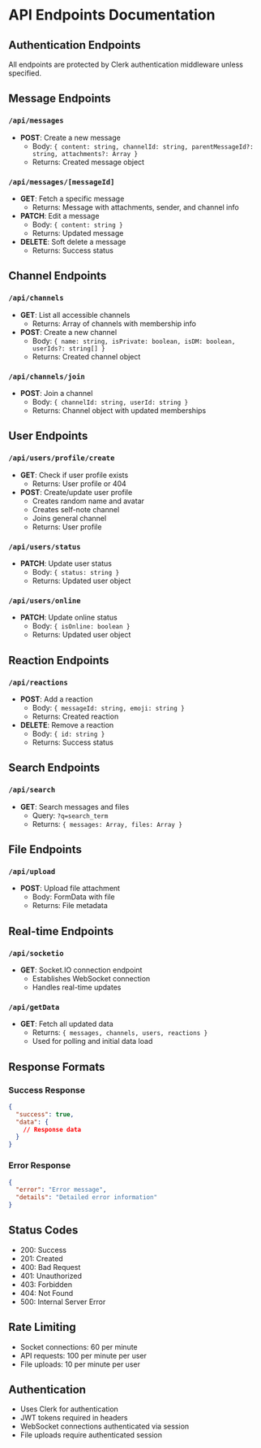 # API Endpoints Documentation

## Authentication Endpoints

All endpoints are protected by Clerk authentication middleware unless specified.

## Message Endpoints

### `/api/messages`
- **POST**: Create a new message
  - Body: `{ content: string, channelId: string, parentMessageId?: string, attachments?: Array }`
  - Returns: Created message object

### `/api/messages/[messageId]`
- **GET**: Fetch a specific message
  - Returns: Message with attachments, sender, and channel info
- **PATCH**: Edit a message
  - Body: `{ content: string }`
  - Returns: Updated message
- **DELETE**: Soft delete a message
  - Returns: Success status

## Channel Endpoints

### `/api/channels`
- **GET**: List all accessible channels
  - Returns: Array of channels with membership info
- **POST**: Create a new channel
  - Body: `{ name: string, isPrivate: boolean, isDM: boolean, userIds?: string[] }`
  - Returns: Created channel object

### `/api/channels/join`
- **POST**: Join a channel
  - Body: `{ channelId: string, userId: string }`
  - Returns: Channel object with updated memberships

## User Endpoints

### `/api/users/profile/create`
- **GET**: Check if user profile exists
  - Returns: User profile or 404
- **POST**: Create/update user profile
  - Creates random name and avatar
  - Creates self-note channel
  - Joins general channel
  - Returns: User profile

### `/api/users/status`
- **PATCH**: Update user status
  - Body: `{ status: string }`
  - Returns: Updated user object

### `/api/users/online`
- **PATCH**: Update online status
  - Body: `{ isOnline: boolean }`
  - Returns: Updated user object

## Reaction Endpoints

### `/api/reactions`
- **POST**: Add a reaction
  - Body: `{ messageId: string, emoji: string }`
  - Returns: Created reaction
- **DELETE**: Remove a reaction
  - Body: `{ id: string }`
  - Returns: Success status

## Search Endpoints

### `/api/search`
- **GET**: Search messages and files
  - Query: `?q=search_term`
  - Returns: `{ messages: Array, files: Array }`

## File Endpoints

### `/api/upload`
- **POST**: Upload file attachment
  - Body: FormData with file
  - Returns: File metadata

## Real-time Endpoints

### `/api/socketio`
- **GET**: Socket.IO connection endpoint
  - Establishes WebSocket connection
  - Handles real-time updates

### `/api/getData`
- **GET**: Fetch all updated data
  - Returns: `{ messages, channels, users, reactions }`
  - Used for polling and initial data load

## Response Formats

### Success Response
```json
{
  "success": true,
  "data": {
    // Response data
  }
}
```

### Error Response
```json
{
  "error": "Error message",
  "details": "Detailed error information"
}
```

## Status Codes

- 200: Success
- 201: Created
- 400: Bad Request
- 401: Unauthorized
- 403: Forbidden
- 404: Not Found
- 500: Internal Server Error

## Rate Limiting

- Socket connections: 60 per minute
- API requests: 100 per minute per user
- File uploads: 10 per minute per user

## Authentication

- Uses Clerk for authentication
- JWT tokens required in headers
- WebSocket connections authenticated via session
- File uploads require authenticated session 